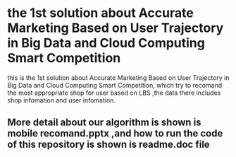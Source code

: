 # the 1st solution about Accurate Marketing Based on User Trajectory in Big Data and Cloud Computing Smart Competition
this is the 1st solution about Accurate Marketing Based on User Trajectory in Big Data and Cloud Computing Smart Competition,
which try to recomand the most appropriate shop for user based on LBS ,the data there includes shop infomation and user infomation.
##  More detail about our algorithm is shown is mobile recomand.pptx ,and how to run the code of this repository is shown is readme.doc file 



